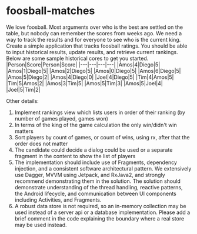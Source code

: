 # foosball-matches

We love foosball. Most arguments over who is the best are settled on the table, but nobody can remember the scores from weeks ago. We need a way to track the results and for everyone to see who is the current king. Create a simple application that tracks foosball ratings. You should be able to input historical results, update results, and retrieve current rankings. Below are some sample historical cores to get you started.
|Person|Score|Person|Score|
|---|---|---|---|
|Amos|4|Diego|5|
|Amos|1|Diego|5|
|Amos|2|Diego|5|
|Amos|0|Diego|5|
|Amos|6|Diego|5|
|Amos|5|Diego|2|
|Amos|4|Diego|0|
|Joel|4|Diego|5|
|Tim|4|Amos|5|
|Tim|5|Amos|2|
|Amos|3|Tim|5|
|Amos|5|Tim|3|
|Amos|5|Joel|4|
|Joel|5|Tim|2|

Other details:
1. Implement rankings view which lists users in order of their ranking (by number of games played, games won)
2. In terms of the king of the game calculation the only win/didn't win matters
3. Sort players by count of games, or count of wins, using rx, after that the order does not matter
4. The candidate could decide a dialog could be used or a separate fragment in the content to show the list of players
5. The implementation should include use of Fragments, dependency injection, and a consistent software architectural pattern. We extensively use
Dagger, MVVM using Jetpack, and RxJava2, and strongly recommend demonstrating them in the solution. The solution should demonstrate understanding of the thread handling, reactive patterns, the Android lifecycle, and communication between UI components including Activities, and Fragments.
6. A robust data store is not required, so an in-memory collection may be used instead of a server api or a database implementation. Please add a brief comment in the code explaining the boundary where a real store may be used instead.

